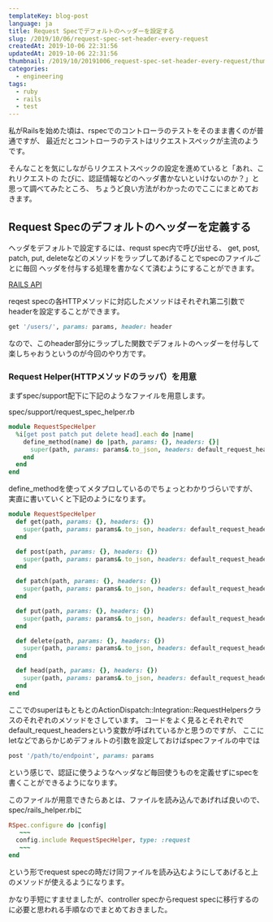 ```yaml
---
templateKey: blog-post
language: ja
title: Request Specでデフォルトのヘッダーを設定する
slug: /2019/10/06/request-spec-set-header-every-request
createdAt: 2019-10-06 22:31:56
updatedAt: 2019-10-06 22:31:56
thumbnail: /2019/10/20191006_request-spec-set-header-every-request/thumbnail.png
categories:
  - engineering
tags:
  - ruby
  - rails
  - test
---
```


私がRailsを始めた頃は、rspecでのコントローラのテストをそのまま書くのが普通ですが、
最近だとコントローラのテストはリクエストスペックが主流のようです。

そんなことを気にしながらリクエストスペックの設定を進めていると「あれ、これリクエストの
たびに、認証情報などのヘッダ書かないといけないのか？」と思って調べてみたところ、
ちょうど良い方法がわかったのでここにまとめておきます。

## Request Specのデフォルトのヘッダーを定義する

ヘッダをデフォルトで設定するには、requst spec内で呼び出せる、
get, post, patch, put, deleteなどのメソッドをラップしてあげることでspecのファイルごとに毎回
ヘッダを付与する処理を書かなくて済むようにすることができます。

[RAILS API](https://api.rubyonrails.org/classes/ActionDispatch/Integration/RequestHelpers.html#method-i-head)

reqest specの各HTTPメソッドに対応したメソッドはそれぞれ第二引数でheaderを設定することができます。

```ruby
get '/users/', params: params, header: header
```

なので、このheader部分にラップした関数でデフォルトのヘッダーを付与して楽しちゃおうというのが今回のやり方です。

### Request Helper(HTTPメソッドのラッパ）を用意

まずspec/support配下に下記のようなファイルを用意します。

spec/support/request\_spec\_helper.rb

```ruby
module RequestSpecHelper
  %i[get post patch put delete head].each do |name|
    define_method(name) do |path, params: {}, headers: {}|
      super(path, params: params&.to_json, headers: default_request_headers&.merge(headers))
    end
  end
end
```

define\_methodを使ってメタプロしているのでちょっとわかりづらいですが、
実直に書いていくと下記のようになります。

<div class="adsense"></div>

```ruby
module RequestSpecHelper
  def get(path, params: {}, headers: {})
    super(path, params: params&.to_json, headers: default_request_headers&.merge(headers))
  end

  def post(path, params: {}, headers: {})
    super(path, params: params&.to_json, headers: default_request_headers&.merge(headers))
  end

  def patch(path, params: {}, headers: {})
    super(path, params: params&.to_json, headers: default_request_headers&.merge(headers))
  end

  def put(path, params: {}, headers: {})
    super(path, params: params&.to_json, headers: default_request_headers&.merge(headers))
  end

  def delete(path, params: {}, headers: {})
    super(path, params: params&.to_json, headers: default_request_headers&.merge(headers))
  end

  def head(path, params: {}, headers: {})
    super(path, params: params&.to_json, headers: default_request_headers&.merge(headers))
  end
end
```

ここでのsuperはもともとのActionDispatch::Integration::RequestHelpersクラスのそれぞれのメソッドをさしています。
コードをよく見るとそれぞれでdefault\_request\_headersという変数が呼ばれているかと思うのですが、
ここにletなどであらかじめデフォルトの引数を設定しておけばspecファイルの中では

```ruby
post '/path/to/endpoint', params: params
```

という感じで、認証に使うようなヘッダなど毎回使うものを定義せずにspecを書くことができるようになります。

このファイルが用意できたらあとは、ファイルを読み込んであげれば良いので、
spec/rails\_helper.rbに
```ruby
RSpec.configure do |config|
   ~~~
  config.include RequestSpecHelper, type: :request
   ~~~
end
```

という形でrequest specの時だけ同ファイルを読み込むようにしてあげると上のメソッドが使えるようになります。

かなり手短にすませましたが、controller specからrequest specに移行するのに必要と思われる手順なのでまとめておきました。
